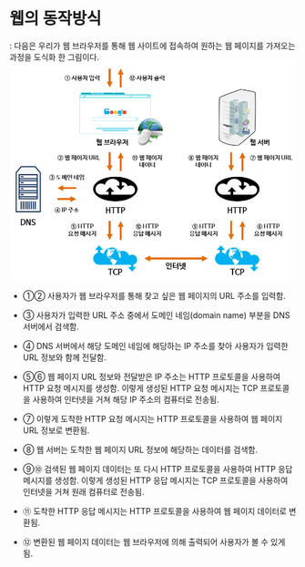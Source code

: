 # 웹의 동작방식

: 다음은 우리가 웹 브라우저를 통해 웹 사이트에 접속하여 원하는 웹 페이지를 가져오는 과정을 도식화 한 그림이다.
![](../img/web-move.png)

- ①② 사용자가 웹 브라우저를 통해 찾고 싶은 웹 페이지의 URL 주소를 입력함.

- ③ 사용자가 입력한 URL 주소 중에서 도메인 네임(domain name) 부분을 DNS 서버에서 검색함.

- ④ DNS 서버에서 해당 도메인 네임에 해당하는 IP 주소를 찾아 사용자가 입력한 URL 정보와 함께 전달함.

 

- ⑤⑥ 웹 페이지 URL 정보와 전달받은 IP 주소는 HTTP 프로토콜을 사용하여 HTTP 요청 메시지를 생성함.
이렇게 생성된 HTTP 요청 메시지는 TCP 프로토콜을 사용하여 인터넷을 거쳐 해당 IP 주소의 컴퓨터로 전송됨.

 

- ⑦ 이렇게 도착한 HTTP 요청 메시지는 HTTP 프로토콜을 사용하여 웹 페이지 URL 정보로 변환됨.

- ⑧ 웹 서버는 도착한 웹 페이지 URL 정보에 해당하는 데이터를 검색함.

 

- ⑨⑩ 검색된 웹 페이지 데이터는 또 다시 HTTP 프로토콜을 사용하여 HTTP 응답 메시지를 생성함.
이렇게 생성된 HTTP 응답 메시지는 TCP 프로토콜을 사용하여 인터넷을 거쳐 원래 컴퓨터로 전송됨.

 

- ⑪ 도착한 HTTP 응답 메시지는 HTTP 프로토콜을 사용하여 웹 페이지 데이터로 변환됨.

- ⑫ 변환된 웹 페이지 데이터는 웹 브라우저에 의해 출력되어 사용자가 볼 수 있게 됨.

